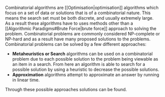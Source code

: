 Combinatorial algorithms are [[Optimisation|optimisation]] algorithms which focus on a set of data or solutions that is of a combinatorial nature. This means the search set must be both discrete, and usually extremely large. As a result these algorithms have to uses methods other than a [[Algorithmic Paradigms#Brute Force|brute force]] approach to solving the problem. Combinatorial problems are commonly considered NP-complete or NP-hard and as a result have many proposed solutions to the problems. Combinatorial problems can be solved by a few different approaches:
- **Metaheuristics or Search** algorithms can be used on a combinatorial problem due to each possible solution to the problem being viewable as an item in a search. From here an algorithm is able to search for a possible solution by using a heuristic to decrease the possible solutions.
- **Approximation** algorithms attempt to approximate an answer by running in linear time.

Through these possible approaches solutions can be found.
